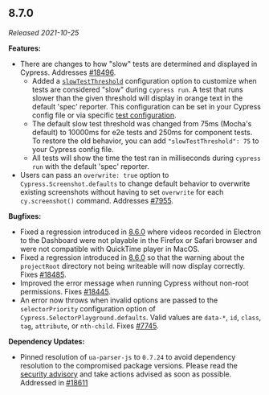 ## 8.7.0

_Released 2021-10-25_

**Features:**

- There are changes to how "slow" tests are determined and displayed in Cypress.
  Addresses [#18496](https://github.com/cypress-io/cypress/pull/18496).
  - Added a [`slowTestThreshold`](/guides/references/configuration#Timeouts)
    configuration option to customize when tests are considered "slow" during
    `cypress run`. A test that runs slower than the given threshold will display
    in orange text in the default 'spec' reporter. This configuration can be set
    in your Cypress config file or via specific
    [test configuration](/guides/core-concepts/writing-and-organizing-tests#Test-Configuration).
  - The default slow test threshold was changed from 75ms (Mocha's default) to
    10000ms for e2e tests and 250ms for component tests. To restore the old
    behavior, you can add `"slowTestThreshold": 75` to your Cypress config file.
  - All tests will show the time the test ran in milliseconds during
    `cypress run` with the default 'spec' reporter.
- Users can pass an `overwrite: true` option to `Cypress.Screenshot.defaults` to
  change default behavior to overwrite existing screenshots without having to
  set `overwrite` for each `cy.screenshot()` command. Addresses
  [#7955](https://github.com/cypress-io/cypress/issues/7955).

**Bugfixes:**

- Fixed a regression introduced in [8.6.0](#8-6-0) where videos recorded in
  Electron to the Dashboard were not playable in the Firefox or Safari browser
  and were not compatible with QuickTime player in MacOS.
- Fixed a regression introduced in [8.6.0](#8-6-0) so that the warning about the
  `projectRoot` directory not being writeable will now display correctly. Fixes
  [#18485](https://github.com/cypress-io/cypress/issues/18485).
- Improved the error message when running Cypress without non-root permissions.
  Fixes [#18445](https://github.com/cypress-io/cypress/issues/18445).
- An error now throws when invalid options are passed to the `selectorPriority`
  configuration option of `Cypress.SelectorPlayground.defaults`. Valid values
  are `data-*`, `id`, `class`, `tag`, `attribute`, or `nth-child`. Fixes
  [#7745](https://github.com/cypress-io/cypress/issues/7745).

**Dependency Updates:**

- Pinned resolution of `ua-parser-js` to `0.7.24` to avoid dependency resolution
  to the compromised package versions. Please read the
  [security advisory](https://github.com/advisories/GHSA-pjwm-rvh2-c87w) and
  take actions advised as soon as possible. Addressed in
  [#18611](https://github.com/cypress-io/cypress/pull/18611)
